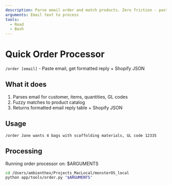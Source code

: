 ```yaml
---
description: Parse email order and match products. Zero friction - paste and done.
arguments: Email text to process
tools:
  - Read
  - Bash
---
```


# Quick Order Processor

`/order [email]` - Paste email, get formatted reply + Shopify JSON

## What it does
1. Parses email for customer, items, quantities, GL codes
2. Fuzzy matches to product catalog
3. Returns formatted email reply table + Shopify JSON

## Usage
```
/order Jane wants 4 bags with scaffolding materials, GL code 12335
```

## Processing

Running order processor on: $ARGUMENTS

```bash
cd /Users/ambienthex/Projects_MacLocal/monsterOS_local
python app/tools/order.py "$ARGUMENTS"
```